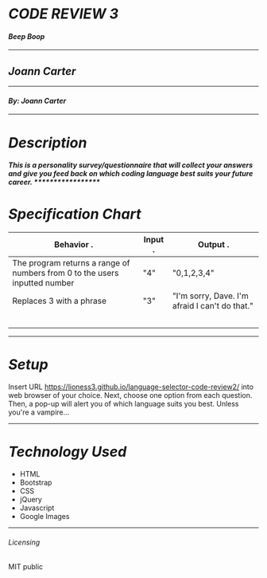  # _CODE REVIEW 3_
 #### _Beep Boop_
 ****************
 ## _Joann Carter_
 ****************
 #### _By: Joann Carter_
 ***************
 # _Description_
 ##### This is a personality survey/questionnaire that will collect your answers and give you feed back on which coding language best suits your future career. *****************
 #  _Specification Chart_
 | Behavior . | Input . | Output . |
 |--------------|-----------|-----------|
 |The program returns a range of numbers from 0 to the users inputted number |  "4"  |  "0,1,2,3,4" |
 |Replaces 3 with a phrase| "3" | "I'm sorry, Dave. I'm afraid I can't do that." |
 | | | |
 | | | |
 | | | |
 | | | |
 | | | |
 ******************
 # _Setup_
 Insert URL https://lioness3.github.io/language-selector-code-review2/ into web browser of your choice. Next, choose one option from each question. Then, a pop-up will alert you of which language suits you best. Unless you're a vampire...
 *******************
 # _Technology Used_
 * HTML
 * Bootstrap
 * CSS
 * jQuery
 * Javascript
 * Google Images
 *******
 ###### _Licensing_
 MIT public
